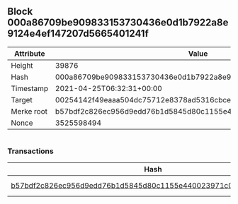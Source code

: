 ## Block 000a86709be909833153730436e0d1b7922a8e9124e4ef147207d5665401241f

Attribute | Value
--- | ---
Height | 39876
Hash | 000a86709be909833153730436e0d1b7922a8e9124e4ef147207d5665401241f
Timestamp | 2021-04-25T06:32:31+00:00
Target | 00254142f49eaaa504dc75712e8378ad5316cbcead634704b3734b6271167cc4
Merke root | b57bdf2c826ec956d9edd76b1d5845d80c1155e440023971c0318148799f2280
Nonce | 3525598494

```

```

### Transactions

Hash | Amount
--- | ---
[b57bdf2c826ec956d9edd76b1d5845d80c1155e440023971c0318148799f2280](b57bdf2c826ec956d9edd76b1d5845d80c1155e440023971c0318148799f2280.md) | 10.00000000 SKEPTI 
